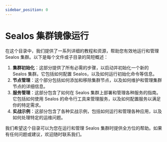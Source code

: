 ```yaml
---
sidebar_position: 0
---
```


# Sealos 集群镜像运行

在这个目录中，我们提供了一系列详细的教程和资源，帮助您有效地运行和管理 Sealos 集群。以下是每个文件或子目录的简短概述：

1. **集群初始化**：这部分提供了所有必需的步骤，以启动并初始化一个新的 Sealos 集群。它包括如何配置 Sealos，以及如何运行初始化命令等信息。
2. **节点管理**：这个部分包括如何添加和移除集群节点，以及如何维护和管理集群节点的详细信息。
3. **服务管理**：这部分包含了如何在 Sealos 集群上部署和管理各种服务的指南。它包括如何使用 Sealos 的命令行工具来管理服务，以及如何配置服务以满足你的特定需求。
4. **实战示例**：这部分包含了各种实战示例，包括如何运行和管理各种应用，以及如何处理特定的运维问题。

我们希望这个目录可以为您在运行和管理 Sealos 集群时提供全方位的帮助。如果有任何问题或建议，欢迎随时联系我们。

